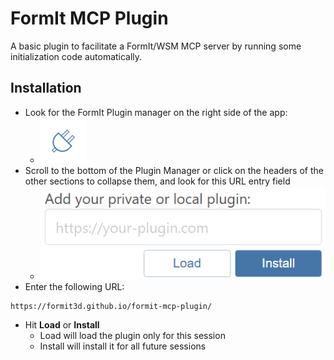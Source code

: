 # FormIt MCP Plugin
A basic plugin to facilitate a FormIt/WSM MCP server by running some initialization code automatically.

## Installation
- Look for the FormIt Plugin manager on the right side of the app:
    - ![Plugin Manager icon](/img/plugin-manager-icon.png)
- Scroll to the bottom of the Plugin Manager or click on the headers of the other sections to collapse them, and look for this URL entry field
    - ![Plugin Manager custom plugin field](/img/plugin-manager-custom-field.png)
- Enter the following URL:
```
https://formit3d.github.io/formit-mcp-plugin/
```
- Hit **Load** or **Install**
    - Load will load the plugin only for this session
    - Install will install it for all future sessions
